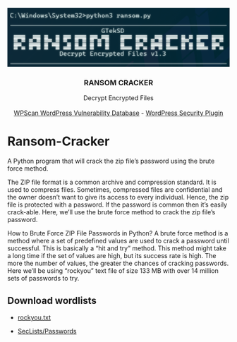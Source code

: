 <p align="center">
    <img src="logo/ransom_logo.png" alt="Ransom Cacker logo">
</p>

<h3 align="center">RANSOM CRACKER</h3>

<p align="center">
  Decrypt Encrypted Files
  <br>
  <br>
  <a href="https://wpscan.com/" title="homepage" target="_blank">WPScan WordPress Vulnerability Database</a> - <a href="https://wordpress.org/plugins/wpscan/" title="wordpress security plugin" target="_blank">WordPress Security Plugin</a>
</p>


# Ransom-Cracker

A Python program that will crack the zip file’s password using the brute force method.

The ZIP file format is a common archive and compression standard. It is used to compress files. Sometimes, compressed files are confidential and the owner doesn’t want to give its access to every individual. Hence, the zip file is protected with a password. If the password is common then it’s easily crack-able. Here, we’ll use the brute force method to crack the zip file’s password.

How to Brute Force ZIP File Passwords in Python?
A brute force method is a method where a set of predefined values are used to crack a password until successful. This is basically a “hit and try” method. This method might take a long time if the set of values are high, but its success rate is high. The more the number of values, the greater the chances of cracking passwords. Here we’ll be using “rockyou” text file of size 133 MB with over 14 million sets of passwords to try.

## Download wordlists

- [rockyou.txt](https://github.com/brannondorsey/naive-hashcat/releases/download/data/rockyou.txt)

- [SecLists/Passwords](https://github.com/danielmiessler/SecLists/tree/master/Passwords)

